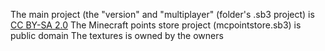 The main project (the "version" and "multiplayer" (folder's .sb3 project) is [CC BY-SA 2.0](https://creativecommons.org/licenses/by-sa/2.0/deed.en)
The Minecraft points store project (mcpointstore.sb3) is public domain
The textures is owned by the owners
